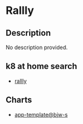 # Rallly

## Description

No description provided.

## k8 at home search

- [rallly](https://nanne.dev/k8s-at-home-search/#/rallly)

## Charts

- [app-template@bjw-s](https://bjw-s.github.io/helm-charts/)
